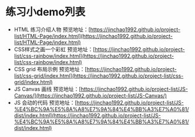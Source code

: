 # 练习小demo列表
* HTML 练习介绍人物 预览地址：[https://jinchao1992.github.io/project-list/HTML-Page/index.html](https://jinchao1992.github.io/project-list/HTML-Page/index.html)
* CSS样式之画一个彩虹 预览地址：[https://jinchao1992.github.io/project-list/css-rainbow/index.html](https://jinchao1992.github.io/project-list/css-rainbow/index.html) 
* CSS grid 布局示例 预览地址：[https://jinchao1992.github.io/project-list/css-grid/index.html](https://jinchao1992.github.io/project-list/css-grid/index.html)
* JS Canvas 画线 预览地址：[https://jinchao1992.github.io/project-list/JS-Canvas/](https://jinchao1992.github.io/project-list/JS-Canvas/)
* JS 会动的代码 预览地址：[https://jinchao1992.github.io/project-list/JS-%E4%BC%9A%E5%8A%A8%E7%9A%84%E4%BB%A3%E7%A0%81/dist/index.html](https://jinchao1992.github.io/project-list/JS-%E4%BC%9A%E5%8A%A8%E7%9A%84%E4%BB%A3%E7%A0%81/dist/index.html)